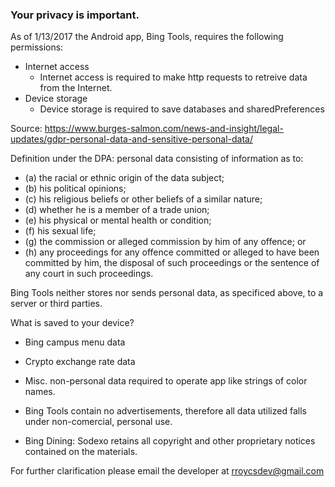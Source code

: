 ### Your privacy is important.

As of 1/13/2017 the Android app, Bing Tools, requires the following permissions:

- Internet access
    - Internet access is required to make http requests to retreive data from the Internet.
- Device storage
    - Device storage is required to save databases and sharedPreferences

Source: https://www.burges-salmon.com/news-and-insight/legal-updates/gdpr-personal-data-and-sensitive-personal-data/

Definition under the DPA: personal data consisting of information as to:
- (a) the racial or ethnic origin of the data subject;
- (b) his political opinions;
- (c) his religious beliefs or other beliefs of a similar nature;
- (d) whether he is a member of a trade union;
- (e) his physical or mental health or condition;
- (f) his sexual life;
- (g) the commission or alleged commission by him of any offence; or
- (h) any proceedings for any offence committed or alleged to have been committed by him, the disposal of such proceedings or the sentence of any court in such proceedings.

Bing Tools neither stores nor sends personal data, as specificed above, to a server or third parties.

What is saved to your device?
- Bing campus menu data
- Crypto exchange rate data
- Misc. non-personal data required to operate app like strings of color names.

- Bing Tools contain no advertisements, therefore all data utilized falls under non-comercial, personal use.
- Bing Dining: Sodexo retains all copyright and other proprietary notices contained on the materials. 

For further clarification please email the developer at rroycsdev@gmail.com 
